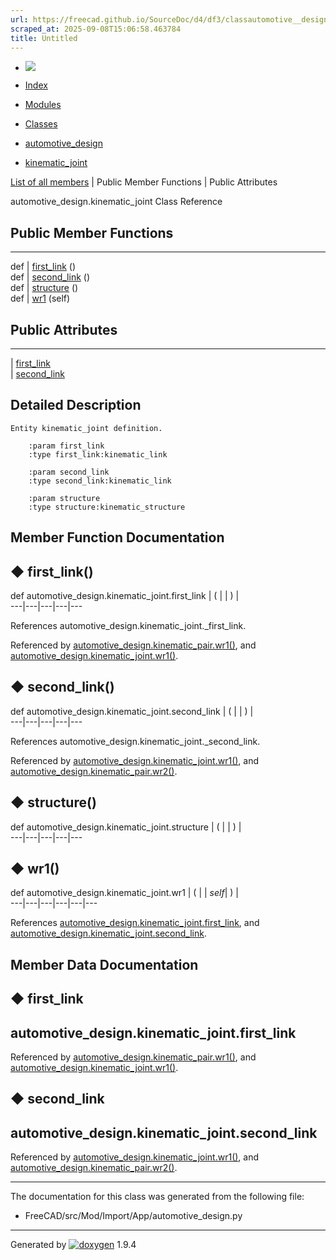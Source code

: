 ```yaml
---
url: https://freecad.github.io/SourceDoc/d4/df3/classautomotive__design_1_1kinematic__joint.html
scraped_at: 2025-09-08T15:06:58.463784
title: Untitled
---
```


  * [ ![](https://www.freecad.org/svg/logo-freecad.svg) ](https://freecadweb.org "FreeCAD")
  * [Index](../../index.html "Index")
  * [Modules](../../modules.html "Modules list")
  * [Classes](../../annotated.html "Annotated list")

  * [automotive_design](../../d4/ddf/namespaceautomotive__design.html)
  * [kinematic_joint](../../d4/df3/classautomotive__design_1_1kinematic__joint.html)

[List of all members](../../db/d8a/classautomotive__design_1_1kinematic__joint-members.html) | Public Member Functions | Public Attributes

automotive_design.kinematic_joint Class Reference

##  Public Member Functions  
  
---  
def | [first_link](../../d4/df3/classautomotive__design_1_1kinematic__joint.html#aad3c7e0177fbcac98986dac9adce95bf) ()  
def | [second_link](../../d4/df3/classautomotive__design_1_1kinematic__joint.html#ad3d83358242e2e2d40964ed2c6f6affa) ()  
def | [structure](../../d4/df3/classautomotive__design_1_1kinematic__joint.html#ac50b8576636c80cca6b3bf005be5b725) ()  
def | [wr1](../../d4/df3/classautomotive__design_1_1kinematic__joint.html#a3ed2a612c83c2533d0c92eddd0ca9942) (self)  
  
##  Public Attributes  
  
---  
|
[first_link](../../d4/df3/classautomotive__design_1_1kinematic__joint.html#afce9a49b1b3605faa23c40914bec9131)  
|
[second_link](../../d4/df3/classautomotive__design_1_1kinematic__joint.html#a9d34ff4effa83996e2031bc652c12d99)  
  
## Detailed Description

    
    
    Entity kinematic_joint definition.
    
        :param first_link
        :type first_link:kinematic_link
    
        :param second_link
        :type second_link:kinematic_link
    
        :param structure
        :type structure:kinematic_structure

## Member Function Documentation

## ◆ first_link()

def automotive_design.kinematic_joint.first_link  | ( | | ) |   
---|---|---|---|---  
  
References automotive_design.kinematic_joint._first_link.

Referenced by
[automotive_design.kinematic_pair.wr1()](../../d4/d4f/classautomotive__design_1_1kinematic__pair.html#a5bf15e517acfe323d781527c74eb5100),
and
[automotive_design.kinematic_joint.wr1()](../../d4/df3/classautomotive__design_1_1kinematic__joint.html#a3ed2a612c83c2533d0c92eddd0ca9942).

## ◆ second_link()

def automotive_design.kinematic_joint.second_link  | ( | | ) |   
---|---|---|---|---  
  
References automotive_design.kinematic_joint._second_link.

Referenced by
[automotive_design.kinematic_joint.wr1()](../../d4/df3/classautomotive__design_1_1kinematic__joint.html#a3ed2a612c83c2533d0c92eddd0ca9942),
and
[automotive_design.kinematic_pair.wr2()](../../d4/d4f/classautomotive__design_1_1kinematic__pair.html#a3974063d988bfa776fba5cd5dac1c369).

## ◆ structure()

def automotive_design.kinematic_joint.structure  | ( | | ) |   
---|---|---|---|---  
  
## ◆ wr1()

def automotive_design.kinematic_joint.wr1  | ( |  | _self_| ) |   
---|---|---|---|---|---  
  
References
[automotive_design.kinematic_joint.first_link](../../d4/df3/classautomotive__design_1_1kinematic__joint.html#afce9a49b1b3605faa23c40914bec9131),
and
[automotive_design.kinematic_joint.second_link](../../d4/df3/classautomotive__design_1_1kinematic__joint.html#a9d34ff4effa83996e2031bc652c12d99).

## Member Data Documentation

## ◆ first_link

automotive_design.kinematic_joint.first_link  
---  
  
Referenced by
[automotive_design.kinematic_pair.wr1()](../../d4/d4f/classautomotive__design_1_1kinematic__pair.html#a5bf15e517acfe323d781527c74eb5100),
and
[automotive_design.kinematic_joint.wr1()](../../d4/df3/classautomotive__design_1_1kinematic__joint.html#a3ed2a612c83c2533d0c92eddd0ca9942).

## ◆ second_link

automotive_design.kinematic_joint.second_link  
---  
  
Referenced by
[automotive_design.kinematic_joint.wr1()](../../d4/df3/classautomotive__design_1_1kinematic__joint.html#a3ed2a612c83c2533d0c92eddd0ca9942),
and
[automotive_design.kinematic_pair.wr2()](../../d4/d4f/classautomotive__design_1_1kinematic__pair.html#a3974063d988bfa776fba5cd5dac1c369).

* * *

The documentation for this class was generated from the following file:

  * FreeCAD/src/Mod/Import/App/automotive_design.py

* * *

Generated by
[![doxygen](../../doxygen.svg)](https://www.doxygen.org/index.html) 1.9.4

